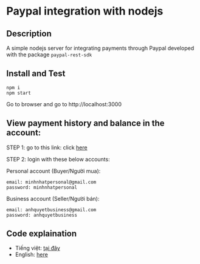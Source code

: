 # Paypal integration with nodejs

## Description

A simple nodejs server for integrating payments through Paypal developed with the package `paypal-rest-sdk`

## Install and Test

```
npm i
npm start
```

Go to browser and go to http://localhost:3000

## View payment history and balance in the account:

STEP 1: go to this link: click [here](https://sandbox.paypal.com/mep/dashboard)

STEP 2: login with these below accounts:

Personal account (Buyer/Người mua):

```
email: minhnhatpersonal@gmail.com
password: minhnhatpersonal
```

Business account (Seller/Người bán):

```
email: anhquyetbusiness@gmail.com
password: anhquyetbusiness
```

## Code explaination

- Tiếng việt: [tại đây](https://github.com/phamanhquyet/paypal-integration-nodejs/blob/master/Explaination-vi.md)
- English: [here](https://github.com/phamanhquyet/paypal-integration-nodejs/blob/master/Explaination-en.md)
